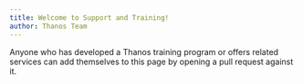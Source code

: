```yaml
---
title: Welcome to Support and Training!
author: Thanos Team
---
```


Anyone who has developed a Thanos training program or offers related services can add themselves to this page by opening a pull request against it.
